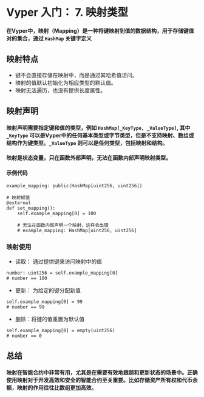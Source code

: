 # Vyper 入门： 7. 映射类型
#### 在Vyper中，映射（Mapping）是一种将键映射到值的数据结构，用于存储键值对的集合，通过 `HashMap` 关键字定义

## 映射特点
- 键不会直接存储在映射中，而是通过其哈希值访问。
- 映射的值默认初始化为相应类型的默认值。
- 映射无法遍历，也没有提供长度属性。


## 映射声明
#### 映射声明需要指定键和值的类型，例如 `HashMap[_KeyType, _ValueType]`, 其中 `_KeyType` 可以是Vyper中的任何基本类型或字节类型，但是不支持映射、数组或结构作为键类型。`_ValueType` 则可以是任何类型，包括映射和结构。
#### 映射是状态变量，只在函数外部声明，无法在函数内部声明映射类型。

#### 示例代码
```
example_mapping: public(HashMap[uint256, uint256])

# 映射赋值
@external
def set_mapping():
	self.example_mapping[0] = 100

	# 无法在函数内部声明一个映射，这样会出错
	# example_mapping: HashMap[uint256, uint256]

```

### 映射使用
- 读取： 通过提供键来访问映射中的值
```
number: uint256 = self.example_mapping[0]
# number == 100
```

- 更新： 为给定的键分配新值
```
self.example_mapping[0] = 99
# number == 99
```

- 删除：将键的值重置为默认值
```
self.example_mapping[0] = empty(uint256)
# number == 0
```

## 总结
#### 映射在智能合约中非常有用，尤其是在需要有效地跟踪和更新状态的场景中。正确使用映射对于开发高效和安全的智能合约至关重要。比如存储资产所有权和代币余额，映射的作用往往比数组更加高效。

